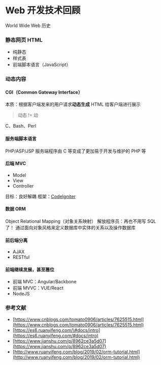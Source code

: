 # Web 开发技术回顾

World Wide Web 历史

### 静态网页 HTML

* 纯静态
* 样式表
* 前端脚本语言（JavaScript）

### 动态内容

#### CGI（Common Gateway Interface）

本质：根据客户端发来的用户请求**动态生成** HTML 给客户端进行展示 

> 动态 != 动

C、Bash、Perl

#### 服务端脚本语言

PHP/ASP/JSP 服务端程序由 C 等变成了更加易于开发与维护的 PHP 等

#### 后端 MVC

* Model
* View
* Controller

目标：良好解耦 框架：[CodeIgniter](https://codeigniter.org.cn/)

#### 数据 ORM

Object Relational Mapping（对象关系映射） 解放程序员：再也不用写 SQL 了！ 通过面向对象风格来定义数据库中实体的关系以及操作数据库

#### 前后端分离

* AJAX
* RESTful

#### 前端继续发展，甚至篡位

* 前端 MVC：Angular/Backbone
* 前端 MVVC：VUE/React
* NodeJS

### 参考文献

* [https://www.cnblogs.com/tomato0906/articles/7625515.html](https://www.cnblogs.com/tomato0906/articles/7625515.html)
* [https://es6.ruanyifeng.com/\#docs/intro](https://es6.ruanyifeng.com/#docs/intro)
* [https://www.jianshu.com/p/8962ce3a5d07](https://www.jianshu.com/p/8962ce3a5d07)
* [http://www.ruanyifeng.com/blog/2019/02/orm-tutorial.html](http://www.ruanyifeng.com/blog/2019/02/orm-tutorial.html)

